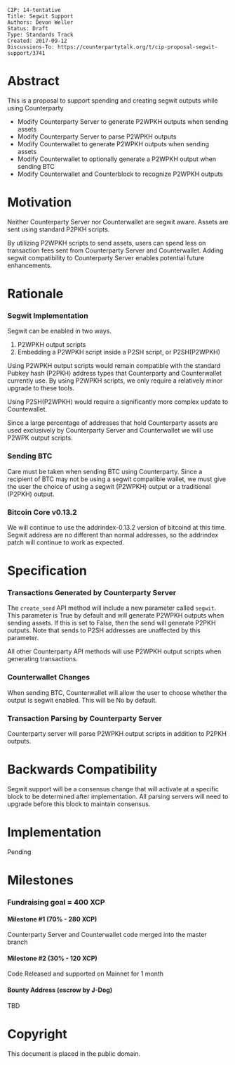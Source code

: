     CIP: 14-tentative
    Title: Segwit Support
    Authors: Devon Weller
    Status: Draft
    Type: Standards Track
    Created: 2017-09-12
    Discussions-To: https://counterpartytalk.org/t/cip-proposal-segwit-support/3741


# Abstract

This is a proposal to support spending and creating segwit outputs while using Counterparty

* Modify Counterparty Server to generate P2WPKH outputs when sending assets
* Modify Counterparty Server to parse P2WPKH outputs
* Modify Counterwallet to generate P2WPKH outputs when sending assets
* Modify Counterwallet to optionally generate a P2WPKH output when sending BTC
* Modify Counterwallet and Counterblock to recognize P2WPKH outputs


# Motivation

Neither Counterparty Server nor Counterwallet are segwit aware.  Assets are sent using standard P2PKH scripts.

By utilizing P2WPKH scripts to send assets, users can spend less on transaction fees sent from Counterparty Server and Counterwallet.  Adding segwit compatibility to Counterparty Server enables potential future enhancements.


# Rationale

### Segwit Implementation

Segwit can be enabled in two ways.

1. P2WPKH output scripts
2. Embedding a P2WPKH script inside a P2SH script, or P2SH(P2WPKH)

Using P2WPKH output scripts would remain compatible with the standard Pubkey hash (P2PKH) address types that Counterparty and Counterwallet currently use.  By using P2WPKH scripts, we only require a relatively minor upgrade to these tools.

Using P2SH(P2WPKH) would require a significantly more complex update to Countewallet.

Since a large percentage of addresses that hold Counterparty assets are used exclusively by Counterparty Server and Counterwallet we will use P2WPK output scripts.

### Sending BTC

Care must be taken when sending BTC using Counterparty.  Since a recipient of BTC may not be using a segwit compatible wallet, we must give the user the choice of using a segwit (P2WPKH) output or a traditional (P2PKH) output.

### Bitcoin Core v0.13.2

We will continue to use the addrindex-0.13.2 version of bitcoind at this time.  Segwit address are no different than normal addresses, so the addrindex patch will continue to work as expected.


# Specification

### Transactions Generated by Counterparty Server

The `create_send` API method will include a new parameter called `segwit`.  This parameter is True by default and will generate P2WPKH outputs when sending assets.  If this is set to False, then the send will generate P2PKH outputs.  Note that sends to P2SH addresses are unaffected by this parameter.

All other Counterparty API methods will use P2WPKH output scripts when generating transactions.

### Counterwallet Changes

When sending BTC, Counterwallet will allow the user to choose whether the output is segwit enabled.  This will be No by default.

### Transaction Parsing by Counterparty Server

Counterparty server will parse P2WPKH output scripts in addition to P2PKH outputs.



# Backwards Compatibility

Segwit support will be a consensus change that will activate at a specific block to be determined after implementation.  All parsing servers will need to upgrade before this block to maintain consensus.


# Implementation

Pending


# Milestones

### Fundraising goal = 400 XCP

#### Milestone #1 (70% - 280 XCP) 
Counterparty Server and Counterwallet code merged into the master branch

#### Milestone #2 (30% - 120 XCP) 
Code Released and supported on Mainnet for 1 month


#### Bounty Address (escrow by J-Dog)
TBD


# Copyright

This document is placed in the public domain.



